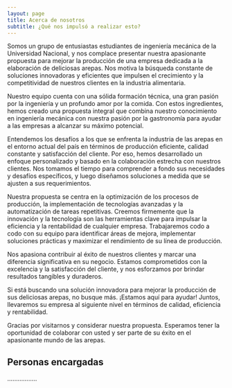 ```yaml
---
layout: page
title: Acerca de nosotros
subtitle: ¿Qué nos impulsó a realizar esto?
---
```


Somos un grupo de entusiastas estudiantes de ingeniería mecánica de la Universidad Nacional, y nos complace presentar nuestra apasionante propuesta para mejorar la producción de una empresa dedicada a la elaboración de deliciosas arepas. Nos motiva la búsqueda constante de soluciones innovadoras y eficientes que impulsen el crecimiento y la competitividad de nuestros clientes en la industria alimentaria.

Nuestro equipo cuenta con una sólida formación técnica, una gran pasión por la ingeniería y un profundo amor por la comida. Con estos ingredientes, hemos creado una propuesta integral que combina nuestro conocimiento en ingeniería mecánica con nuestra pasión por la gastronomía para ayudar a las empresas a alcanzar su máximo potencial.

Entendemos los desafíos a los que se enfrenta la industria de las arepas en el entorno actual del país en términos de producción eficiente, calidad constante y satisfacción del cliente. Por eso, hemos desarrollado un enfoque personalizado y basado en la colaboración estrecha con nuestros clientes. Nos tomamos el tiempo para comprender a fondo sus necesidades y desafíos específicos, y luego diseñamos soluciones a medida que se ajusten a sus requerimientos.

Nuestra propuesta se centra en la optimización de los procesos de producción, la implementación de tecnologías avanzadas y la automatización de tareas repetitivas. Creemos firmemente que la innovación y la tecnología son las herramientas clave para impulsar la eficiencia y la rentabilidad de cualquier empresa. Trabajaremos codo a codo con su equipo para identificar áreas de mejora, implementar soluciones prácticas y maximizar el rendimiento de su línea de producción.

Nos apasiona contribuir al éxito de nuestros clientes y marcar una diferencia significativa en su negocio. Estamos comprometidos con la excelencia y la satisfacción del cliente, y nos esforzamos por brindar resultados tangibles y duraderos.

Si está buscando una solución innovadora para mejorar la producción de sus deliciosas arepas, no busque más. ¡Estamos aquí para ayudar! Juntos, llevaremos su empresa al siguiente nivel en términos de calidad, eficiencia y rentabilidad.

Gracias por visitarnos y considerar nuestra propuesta. Esperamos tener la oportunidad de colaborar con usted y ser parte de su éxito en el apasionante mundo de las arepas.

## Personas encargadas
.................

<head>
    <title>Circular Photos with Text Example</title>
    <style>
        /* CSS styles for circular photos */
        .photo-container {
            display: flex;
            align-items: center;
            margin-bottom: 20px;
        }
        
        .photo {
            width: 100px;
            height: 100px;
            border-radius: 50%;
            overflow: hidden;
            margin-right: 10px;
        }
        
        .photo img {
            width: 100%;
            height: 100%;
            object-fit: cover;
        }
        
        .text {
            font-size: 16px;
            font-weight: bold;
        }
    </style>
</head>
<body>
    <div class="photo-container">
        <div class="photo">
            <img src="/Trabajo-final/assets/img/horno.jpg" alt="Photo 1">
        </div>
        <div class="text">
            <p>
                Samuel Jose Banquett Arroyo</p>
            <p>
                sbanquett@unal.edu.co</p>
        </div>
    </div>
    
    <div class="photo-container">
        <div class="photo">
            <img src="/Trabajo-final/assets/img/paula.jpg" alt="Photo 2">
        </div>
        <div class="text">
            <p> 
                Maria Paula Caro Duarte</p>
            <p>
                mcarod@unal.edu.co</p>
        </div>
    </div>
    
    <div class="photo-container">
        <div class="photo">
            <img src="/Trabajo-final/assets/img/horno.jpg" alt="Photo 2">
        </div>
        <div class="text">
          <p>
              Carlos Daniel Raigoso Triana</p>
          <p>
              caigosot@unal.edu.co</p>
        </div>
    </div>
    
    <div class="photo-container">
        <div class="photo">
            <img src="/Trabajo-final/assets/img/horno.jpg" alt="Photo 2">
        </div>
        <div class="text">
            <p>
                Juan Pablo Santana Mejia</p>
            <p>
                jsantanam@unal.edu.co</p>
        </div>
    </div>
    
    
    <div class="photo-container">
        <div class="photo">
            <img src="/Trabajo-final/assets/img/YO.jpg" alt="Photo 2">
        </div>
        <div class="text">
            <p>
                Luis Felipe Sánchez Cardozo</p>
            <p> 
                lsanchezca@unal.edu.co</p>
        </div>
    </div>
    
    
    <div class="photo-container">
        <div class="photo">
            <img src="/Trabajo-final/assets/img/horno.jpg" alt="Photo 2">
        </div>
        <div class="text">
            <p>
                Fabian Esteban Urrea Rojas</p>
            <p>
                furrea@unal.edu.co</p>
        </div>
    </div>
    
    
    

    <!-- Add more photo-container divs as needed -->

</body>
